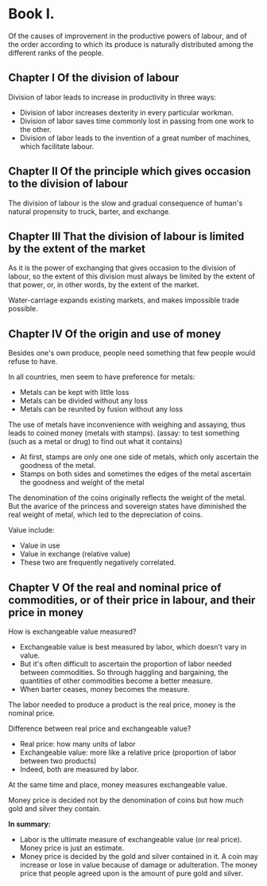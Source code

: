# Book I. 

Of the causes of improvement in the productive powers of labour, and of the order according to which its produce is naturally distributed among the different ranks of the people.

## Chapter I Of the division of labour

Division of labor leads to increase in productivity in three ways:
 
 - Division of labor increases dexterity in every particular workman.
 - Division of labor saves time commonly lost in passing from one work to the other.
 - Division of labor leads to the invention of a great number of machines, which facilitate labour.

## Chapter II Of the principle which gives occasion to the division of labour

The division of labour is the slow and gradual consequence of human's natural propensity to truck, barter, and exchange.

## Chapter III That the division of labour is limited by  the extent of the market

As it is the power of exchanging that gives occasion to the division of labour, so the extent of this division must always be limited by the extent of that power, or, in other words, by the extent of the market.

Water-carriage expands existing markets, and makes impossible trade possible.

## Chapter IV Of the origin and use of money

Besides one's own produce, people need something that few people would refuse to have.

In all countries, men seem to have preference for metals:

 - Metals can be kept with little loss
 - Metals can be divided without any loss
 - Metals can be reunited by fusion without any loss

The use of metals have inconvenience with weighing and assaying, thus leads to coined money (metals with stamps).  (assay: to test something (such as a metal or drug) to find out what it contains)

 - At first, stamps are only one one side of metals, which only ascertain the goodness of the metal.
 - Stamps on both sides and sometimes the edges of the metal ascertain the goodness and weight of the metal

The denomination of the coins originally reflects the weight of the metal. But the avarice of the princess and sovereign states have diminished the real weight of metal, which led to the depreciation of coins.

Value include: 

 - Value in use
 - Value in exchange (relative value)
 - These two are frequently negatively correlated.

## Chapter V Of the real and nominal price of commodities, or of their price in labour, and their price in money

How is exchangeable value measured?

 - Exchangeable value is best measured by labor, which doesn't vary in value.
 - But it's often difficult to ascertain the proportion of labor needed between commodities. So through haggling and bargaining, the quantities of other commodities become a better measure.
 - When barter ceases, money becomes the measure.

The labor needed to produce a product is the real price, money is the nominal price.

Difference between real price and exchangeable value?

 - Real price: how many units of labor
 - Exchangeable value: more like a relative price (proportion of labor between two products)
 - Indeed, both are measured by labor.

At the same time and place, money measures exchangeable value.

Money price is decided not by the denomination of coins but how much gold and silver they contain.

**In summary:**

 - Labor is the ultimate measure of exchangeable value (or real price). Money price is just an estimate.
 - Money price is decided by the gold and silver contained in it. A coin may increase or lose in value because of damage or adulteration. The money price that people agreed upon is the amount of pure gold and silver.














